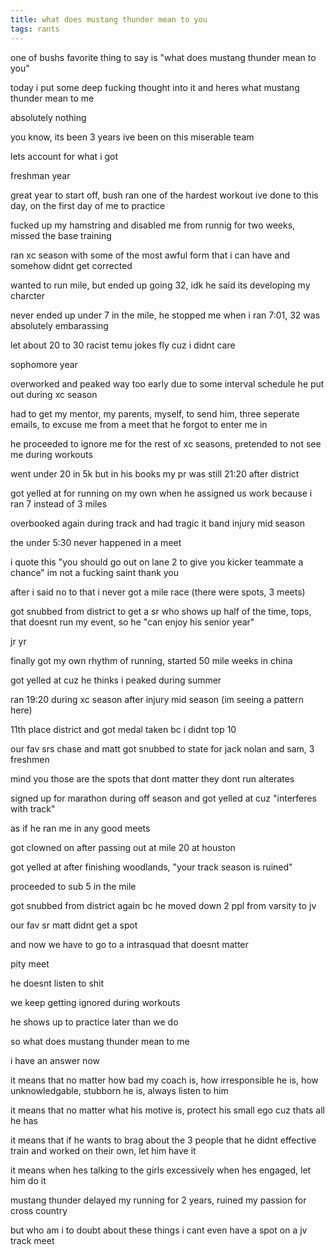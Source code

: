 ```yaml
---
title: what does mustang thunder mean to you
tags: rants
---
```


one of bushs favorite thing to say is "what does mustang thunder mean to you"

today i put some deep fucking thought into it and heres what mustang thunder mean to me

absolutely nothing

you know, its been 3 years ive been on this miserable team

lets account for what i got

freshman year

great year to start off, bush ran one of the hardest workout ive done to this day, on the first day of me to practice

fucked up my hamstring and disabled me from runnig for two weeks, missed the base training

ran xc season with some of the most awful form that i can have and somehow didnt get corrected

wanted to run mile, but ended up going 32, idk he said its developing my charcter

never ended up under 7 in the mile, he stopped me when i ran 7:01, 32 was absolutely embarassing

let about 20 to 30 racist temu jokes fly cuz i didnt care

sophomore year

overworked and peaked way too early due to some interval schedule he put out during xc season

had to get my mentor, my parents, myself, to send him, three seperate emails, to excuse me from a meet that he forgot to enter me in

he proceeded to ignore me for the rest of xc seasons, pretended to not see me during workouts

went under 20 in 5k but in his books my pr was still 21:20 after district

got yelled at for running on my own when he assigned us work because i ran 7 instead of 3 miles

overbooked again during track and had tragic it band injury mid season

the under 5:30 never happened in a meet

i quote this "you should go out on lane 2 to give you kicker teammate a chance" im not a fucking saint thank you

after i said no to that i never got a mile race (there were spots, 3 meets)

got snubbed from district to get a sr who shows up half of the time, tops, that doesnt run my event, so he "can enjoy his senior year"

jr yr

finally got my own rhythm of running, started 50 mile weeks in china

got yelled at cuz he thinks i peaked during summer

ran 19:20 during xc season after injury mid season (im seeing a pattern here)

11th place district and got medal taken bc i didnt top 10

our fav srs chase and matt got snubbed to state for jack nolan and sam, 3 freshmen

mind you those are the spots that dont matter they dont run alterates

signed up for marathon during off season and got yelled at cuz "interferes with track"

as if he ran me in any good meets

got clowned on after passing out at mile 20 at houston

got yelled at after finishing woodlands, "your track season is ruined"

proceeded to sub 5 in the mile

got snubbed from district again bc he moved down 2 ppl from varsity to jv

our fav sr matt didnt get a spot

and now we have to go to a intrasquad that doesnt matter

pity meet

he doesnt listen to shit

we keep getting ignored during workouts

he shows up to practice later than we do

so what does mustang thunder mean to me

i have an answer now

it means that no matter how bad my coach is, how irresponsible he is, how unknowledgable, stubborn he is, always listen to him

it means that no matter what his motive is, protect his small ego cuz thats all he has

it means that if he wants to brag about the 3 people that he didnt effective train and worked on their own, let him have it

it means when hes talking to the girls excessively when hes engaged, let him do it

mustang thunder delayed my running for 2 years, ruined my passion for cross country

but who am i to doubt about these things i cant even have a spot on a jv track meet
